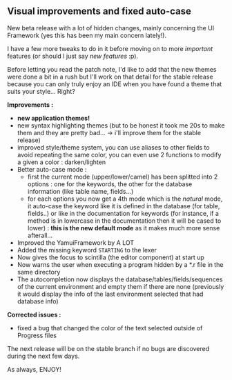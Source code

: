 ## Visual improvements and fixed auto-case ##

New beta release with a lot of hidden changes, mainly concerning the UI Framework (yes this has been my main concern lately!).

I have a few more tweaks to do in it before moving on to more _important_ features (or should I just say _new features_ :p).

Before letting you read the patch note, I'd like to add that the new themes were done a bit in a rush but I'll work on that detail for the stable release because you can only truly enjoy an IDE when you have found a theme that suits your style... Right?

**Improvements :**
- **new application themes!**
- new syntax highlighting themes (but to be honest it took me 20s to make them and they are pretty bad... -> i'll improve them for the stable release) 
- improved style/theme system, you can use aliases to other fields to avoid repeating the same color, you can even use 2 functions to modify a given a color : darken/lighten 
- Better auto-case mode :
  - first the current mode (upper/lower/camel) has been splitted into 2 options : one for the keywords, the other for the database information (like table name, fields...)
  - for each options you now get a 4th mode which is the _natural_ mode, it auto-case the keyword like it is defined in the database (for table, fields..) or like in the documentation for keywords (for instance, if a method is in lowercase in the documentation then it will be cased to lower) : **this is the new default mode** as it makes much more sense afterall...
- Improved the YamuiFramework by A LOT
- Added the missing keyword `STARTING` to the lexer
- Now gives the focus to scintilla (the editor component) at start up
- Now warns the user when executing a program hidden by a *.r file in the same directory
- The autocompletion now displays the database/tables/fields/sequences of the current environment and empty them if there are none (previously it would display the info of the last environment selected that had database info)

**Corrected issues :**
- fixed a bug that changed the color of the text selected outside of Progress files

The next release will be on the stable branch if no bugs are discovered during the next few days.

As always, ENJOY!
